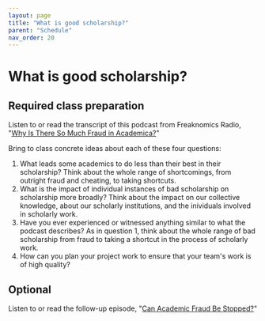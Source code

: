 ```yaml
---
layout: page
title: "What is good scholarship?"
parent: "Schedule"
nav_order: 20
---
```



# What is good scholarship?

## Required class preparation

Listen to or read the transcript of this podcast from Freaknomics Radio, "[Why Is There So Much Fraud in Academica?](https://freakonomics.com/podcast/why-is-there-so-much-fraud-in-academia/)"

Bring to class concrete ideas about each of these four questions:

1. What leads some academics to do less than their best in their scholarship? Think about the whole range of shortcomings, from outright fraud and cheating, to taking shortcuts.
2. What is the impact of individual instances of bad scholarship on scholarship more broadly? Think about the impact on our collective knowledge, about our scholarly institutions, and the inividuals involved in scholarly work.
3. Have you ever experienced or witnessed anything similar to what the podcast describes? As in question 1, think about the whole range of bad scholarship from fraud to taking a shortcut in the process of scholarly work.
4. How can you plan your project work to ensure that your team's work is of high quality? 


## Optional

Listen to or read the follow-up episode, "[Can Academic Fraud Be Stopped?](https://freakonomics.com/podcast/can-academic-fraud-be-stopped/)"